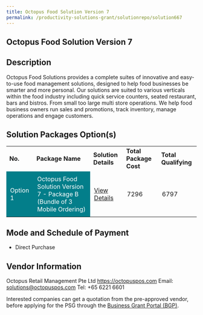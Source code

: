 ```yaml
---
title: Octopus Food Solution Version 7
permalink: /productivity-solutions-grant/solutionrepo/solution667
---
```


## Octopus Food Solution Version 7

## Description

Octopus Food Solutions provides a complete suites of innovative and easy-to-use food management solutions, designed to help food businesses be smarter and more personal. Our solutions are suited to various verticals within the food industry including quick service counters, seated restaurant, bars and bistros. From small too large multi store operations. We help food business owners run sales and promotions, track inventory, manage operations and engage customers.


## Solution Packages Option(s)

<table>
<tr>
<td><b>No.</b></td>
<td><b>Package Name</b></td>
<td><b>Solution Details</b></td>
<td><b>Total Package Cost</b></td>
<td><b>Total Qualifying</b></td>
</tr>
<tr>
<td style='padding: 10px; background-color: #037E8A; color: #FFFFFF;'>Option 1</td>
<td style='padding: 10px; background-color: #037E8A; color: #FFFFFF;'>Octopus Food Solution Version 7 - Package B (Bundle of 3 Mobile Ordering)</td>
<td style='padding: 10px;'><a href='https://www.gobusiness.gov.sg/images/psg/Octopus_Retail_Management_20200080_Annex_3_20200625144838_Part_2.pdf' target='_blank'>View Details</a></td>
<td style='padding: 10px;'>7296</td>
<td style='padding: 10px;'>6797</td>
</tr>
</table>

## Mode and Schedule of Payment

 - Direct Purchase

## Vendor Information

 Octopus Retail Management Pte Ltd
https://octopuspos.com
Email: solutions@octopuspos.com
Tel: +65 6221 6601

Interested companies can get a quotation from the pre-approved vendor, before applying for the PSG through the <a href='https://www.businessgrants.gov.sg/'>Business Grant Portal (BGP)</a>.

<script src="/jquery/resize-tables.js"></script>
